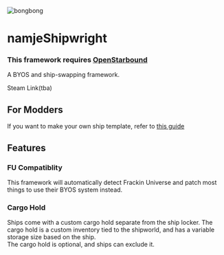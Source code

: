 ![bongbong](https://i.imgur.com/FN9fjwi.gif)
# namjeShipwright

### This framework requires [OpenStarbound](https://github.com/OpenStarbound/OpenStarbound)

A BYOS and ship-swapping framework.

Steam Link(tba)

## For Modders

If you want to make your own ship template, refer to [this guide](https://github.com/namje0/namje_shipwright/blob/main/namje_ships/making_ships.md)

## Features

### FU Compatiblity

This framework will automatically detect Frackin Universe and patch most things to use their BYOS system instead.

### Cargo Hold

Ships come with a custom cargo hold separate from the ship locker. The cargo hold is a custom inventory tied to the shipworld, and has a variable storage size based on the ship.    
The cargo hold is optional, and ships can exclude it.
